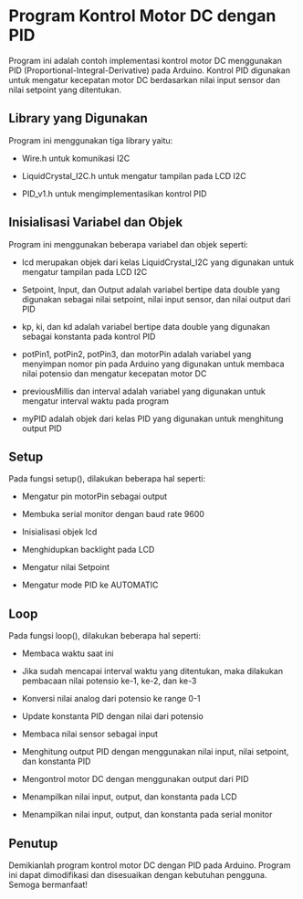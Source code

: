 # Program Kontrol Motor DC dengan PID

Program ini adalah contoh implementasi kontrol motor DC menggunakan PID (Proportional-Integral-Derivative) pada Arduino. Kontrol PID digunakan untuk mengatur kecepatan motor DC berdasarkan nilai input sensor dan nilai setpoint yang ditentukan.

## Library yang Digunakan

Program ini menggunakan tiga library yaitu:

- Wire.h untuk komunikasi I2C

- LiquidCrystal_I2C.h untuk mengatur tampilan pada LCD I2C

- PID_v1.h untuk mengimplementasikan kontrol PID

## Inisialisasi Variabel dan Objek

Program ini menggunakan beberapa variabel dan objek seperti:

- lcd merupakan objek dari kelas LiquidCrystal_I2C yang digunakan untuk mengatur tampilan pada LCD I2C

- Setpoint, Input, dan Output adalah variabel bertipe data double yang digunakan sebagai nilai setpoint, nilai input sensor, dan nilai output dari PID

- kp, ki, dan kd adalah variabel bertipe data double yang digunakan sebagai konstanta pada kontrol PID

- potPin1, potPin2, potPin3, dan motorPin adalah variabel yang menyimpan nomor pin pada Arduino yang digunakan untuk membaca nilai potensio dan mengatur kecepatan motor DC

- previousMillis dan interval adalah variabel yang digunakan untuk mengatur interval waktu pada program

- myPID adalah objek dari kelas PID yang digunakan untuk menghitung output PID

## Setup

Pada fungsi setup(), dilakukan beberapa hal seperti:

- Mengatur pin motorPin sebagai output

- Membuka serial monitor dengan baud rate 9600

- Inisialisasi objek lcd

- Menghidupkan backlight pada LCD

- Mengatur nilai Setpoint

- Mengatur mode PID ke AUTOMATIC

## Loop

Pada fungsi loop(), dilakukan beberapa hal seperti:

- Membaca waktu saat ini

- Jika sudah mencapai interval waktu yang ditentukan, maka dilakukan pembacaan nilai potensio ke-1, ke-2, dan ke-3

- Konversi nilai analog dari potensio ke range 0-1

- Update konstanta PID dengan nilai dari potensio

- Membaca nilai sensor sebagai input

- Menghitung output PID dengan menggunakan nilai input, nilai setpoint, dan konstanta PID

- Mengontrol motor DC dengan menggunakan output dari PID

- Menampilkan nilai input, output, dan konstanta pada LCD

- Menampilkan nilai input, output, dan konstanta pada serial monitor

## Penutup

Demikianlah program kontrol motor DC dengan PID pada Arduino. Program ini dapat dimodifikasi dan disesuaikan dengan kebutuhan pengguna. Semoga bermanfaat!

